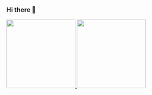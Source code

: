 ### Hi there 👋

<!--

Here are some ideas to get you started:

- 🌱 I’m currently learning web desenvolvimento 
- 📫 How to reach me: laiklj5@gmail.com
- 😄 Pronouns: ele/dele
-->
<div>
  <a href="https://github.com/lailsonls">
  <img height="180em" src="https://github-readme-stats.vercel.app/api?username=rafaballerini2&show_icons=true&theme=dark&include_all_commits=true&count_private=true"/>
  <img height="180em" src="https://github-readme-stats.vercel.app/api/top-langs/?username=rafaballerini2&layout=compact&langs_count=16&theme=dark"/>
</div>
